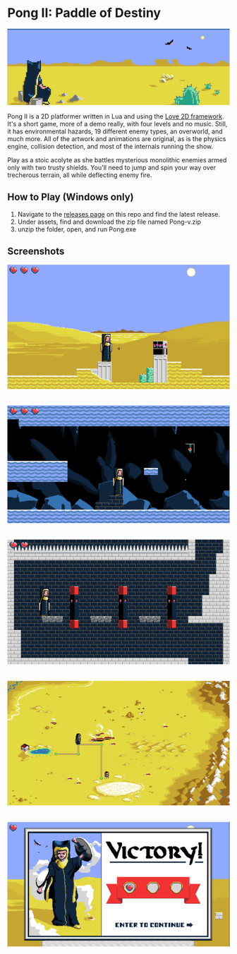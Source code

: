 # Pong II: Paddle of Destiny
![Pause](screenshots/pause.png?raw=true)

Pong II is a 2D platformer written in Lua and using the [Love 2D framework](https://love2d.org/). It's a short game, more of a demo really, with four levels and no music. Still, it has environmental hazards, 19 different enemy types, an overworld, and much more. All of the artwork and animations are original, as is the physics engine, collision detection, and most of the internals running the show.

Play as a stoic acolyte as she battles mysterious monolithic enemies armed only with two trusty shields. You'll need to jump and spin your way over trecherous terrain, all while deflecting enemy fire.


## How to Play (Windows only)
1. Navigate to the [releases page](https://github.com/lukeanders70/Pong/releases/tag/v1.0) on this repo and find the latest release.
2. Under assets, find and download the zip file named Pong-v<version>.zip
3. unzip the folder, open, and run Pong.exe

## Screenshots
![Desert](screenshots/desert.png?raw=true)
\
\
\
![Cave](screenshots/cave.png?raw=true)
\
\
\
![Tower](screenshots/tower.png?raw=true)
\
\
\
![World](screenshots/world.png?raw=true)
\
\
\
![Victory](screenshots/victory.png?raw=true)
